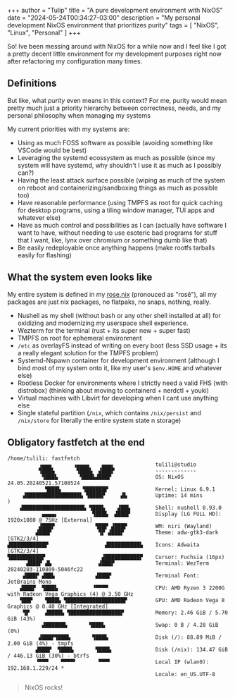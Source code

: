 +++
author = "Tulip"
title = "A pure development environment with NixOS"
date = "2024-05-24T00:34:27-03:00"
description = "My personal development NixOS environment that prioritizes purity"
tags = [
    "NixOS",
    "Linux",
    "Personal"
]
+++

So! Ive been messing around with NixOS for a while now and I feel like I got a pretty decent little environment for my development purposes right now after refactoring my configuration many times.


## Definitions

But like, what _purity_ even means in this context? For me, purity would mean pretty much just a priority hierarchy between correctness, needs, and my personal philosophy when managing my systems

My current priorities with my systems are:

- Using as much FOSS software as possible (avoiding something like VSCode would be best)
- Leveraging the systemd ecossystem as much as possible (since my system will have systemd, why shouldn't I use it as much as I possibly can?)
- Having the least attack surface possible (wiping as much of the system on reboot and containerizing/sandboxing things as much as possible too)
- Have reasonable performance (using TMPFS as root for quick caching for desktop programs, using a tiling window manager, TUI apps and whatever else)
- Have as much control and possibilities as I can (actually have software I want to have, without needing to use esoteric bad programs for stuff that I want, like, lynx over chromium or something dumb like that)
- Be easily redeployable once anything happens (make rootfs tarballs easily for flashing)

## What the system even looks like

My entire system is defined in my [rose.nix](https://github.com/tulilirockz/rose.nix) (pronouced as "rosê"), all my packages are just nix packages, no flatpaks, no snaps, nothing, really.

- Nushell as my shell (without bash or any other shell installed at all) for oxidizing and modernizing my userspace shell experience.
- Wezterm for the terminal (rust + its super new + super fast)
- TMPFS on root for ephemeral environment
- `/etc` as overlayFS instead of writing on every boot (less SSD usage + its a really elegant solution for the TMPFS problem)
- Systemd-Nspawn container for development environment (although I bind most of my system onto it, like my user's `$env.HOME` and whatever else)
- Rootless Docker for environments where I strictly need a valid FHS (with distrobox) (thinking about moving to containerd + nerdctl + youki)
- Virtual machines with Libvirt for developing when I cant use anything else
- Single stateful partition (`/nix`, which contains `/nix/persist` and `/nix/store` for literally the entire system state n storage)

## Obligatory fastfetch at the end

```
/home/tulili: fastfetch
          ▗▄▄▄       ▗▄▄▄▄    ▄▄▄▖             tulili@studio
          ▜███▙       ▜███▙  ▟███▛             -------------
           ▜███▙       ▜███▙▟███▛              OS: NixOS 24.05.20240521.57108524
            ▜███▙       ▜██████▛               Kernel: Linux 6.9.1
     ▟█████████████████▙ ▜████▛     ▟▙         Uptime: 14 mins                                                                                                                               )
    ▟███████████████████▙ ▜███▙    ▟██▙        Shell: nushell 0.93.0
           ▄▄▄▄▖           ▜███▙  ▟███▛        Display (LG FULL HD): 1920x1080 @ 75Hz [External]
          ▟███▛             ▜██▛ ▟███▛         WM: niri (Wayland)
         ▟███▛               ▜▛ ▟███▛          Theme: adw-gtk3-dark [GTK2/3/4]
▟███████████▛                  ▟██████████▙    Icons: Adwaita [GTK2/3/4]
▜██████████▛                  ▟███████████▛    Cursor: Fuchsia (16px)
      ▟███▛ ▟▙               ▟███▛             Terminal: WezTerm 20240203-110809-5046fc22
     ▟███▛ ▟██▙             ▟███▛              Terminal Font: JetBrains Mono
    ▟███▛  ▜███▙           ▝▀▀▀▀               CPU: AMD Ryzen 3 2200G with Radeon Vega Graphics (4) @ 3.50 GHz
    ▜██▛    ▜███▙ ▜██████████████████▛         GPU: AMD Radeon Vega 8 Graphics @ 0.40 GHz [Integrated]
     ▜▛     ▟████▙ ▜████████████████▛          Memory: 2.46 GiB / 5.70 GiB (43%)
           ▟██████▙       ▜███▙                Swap: 0 B / 4.28 GiB (0%)
          ▟███▛▜███▙       ▜███▙               Disk (/): 88.89 MiB / 2.00 GiB (4%) - tmpfs
         ▟███▛  ▜███▙       ▜███▙              Disk (/nix): 134.47 GiB / 446.13 GiB (30%) - btrfs
         ▝▀▀▀    ▀▀▀▀▘       ▀▀▀▘              Local IP (wlan0): 192.168.1.229/24 *
                                               Locale: en_US.UTF-8
```

> NixOS rocks!

